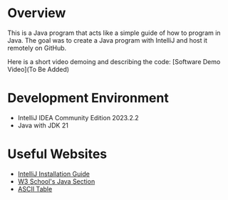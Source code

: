 # Overview
This is a Java program that acts like a simple guide of how to program in Java. The goal was to create a Java program with IntelliJ and host it remotely on GitHub.

Here is a short video demoing and describing the code:
[Software Demo Video](To Be Added)

# Development Environment
- IntelliJ IDEA Community Edition 2023.2.2
- Java with JDK 21

# Useful Websites
* [IntelliJ Installation Guide](https://www.jetbrains.com/help/idea/installation-guide.html)
* [W3 School's Java Section](https://www.w3schools.com/java/java_intro.asp)
* [ASCII Table](https://www.lookuptables.com/text/ascii-table)

